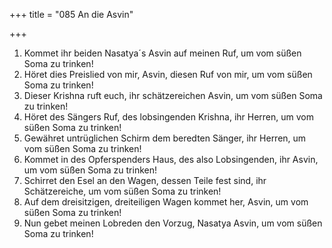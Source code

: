 +++
title = "085 An die Asvin"

+++


1.	Kommet ihr beiden Nasatya´s Asvin auf meinen Ruf, um vom süßen Soma zu trinken!
2.	Höret dies Preislied von mir, Asvin, diesen Ruf von mir, um vom süßen Soma zu trinken!
3.	Dieser Krishna ruft euch, ihr schätzereichen Asvin, um vom süßen Soma zu trinken!
4.	Höret des Sängers Ruf, des lobsingenden Krishna, ihr Herren, um vom süßen Soma zu trinken!
5.	Gewähret untrüglichen Schirm dem beredten Sänger, ihr Herren, um vom süßen Soma zu trinken!
6.	Kommet in des Opferspenders Haus, des also Lobsingenden, ihr Asvin, um vom süßen Soma zu trinken!
7.	Schirret den Esel an den Wagen, dessen Teile fest sind, ihr Schätzereiche, um vom süßen Soma zu trinken!
8.	Auf dem dreisitzigen, dreiteiligen Wagen kommet her, Asvin, um vom süßen Soma zu trinken!
9.	Nun gebet meinen Lobreden den Vorzug, Nasatya Asvin, um vom süßen Soma zu trinken!


